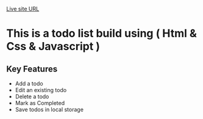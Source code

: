 [Live site URL](https://mustafa-khaled.github.io/Todo-List-Html-Css-Javascript-/)

# This is a todo list build using ( Html & Css & Javascript )

## Key Features

- Add a todo
- Edit an existing todo
- Delete a todo
- Mark as Completed
- Save todos in local storage
  
